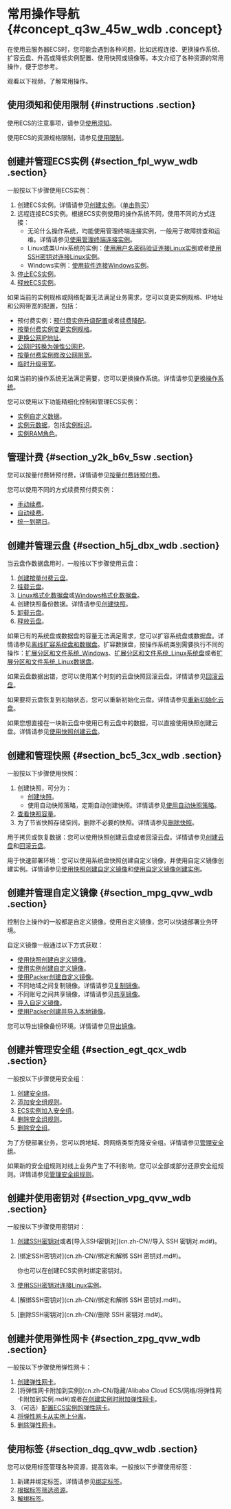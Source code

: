# 常用操作导航 {#concept_q3w_45w_wdb .concept}

在使用云服务器ECS时，您可能会遇到各种问题，比如远程连接、更换操作系统、扩容云盘、升高或降低实例配置、使用快照或镜像等。本文介绍了各种资源的常用操作，便于您参考。

观看以下视频，了解常用操作。

  

## 使用须知和使用限制 {#instructions .section}

使用ECS的注意事项，请参见[使用须知](cn.zh-CN/产品简介/使用须知.md#)。

使用ECS的资源规格限制，请参见[使用限制](cn.zh-CN/产品简介/使用限制.md#)。

## 创建并管理ECS实例 {#section_fpl_wyw_wdb .section}

一般按以下步骤使用ECS实例：

1.  创建ECS实例。详情请参见[创建实例](cn.zh-CN/个人版快速入门/创建ECS实例.md#)。（[单击购买](https://ecs-buy.aliyun.com/wizard/#/prepay/cn-beijing)）
2.  远程连接ECS实例。根据ECS实例使用的操作系统不同，使用不同的方式连接：
    -   无论什么操作系统，均能使用管理终端连接实例，一般用于故障排查和运维。详情请参见[使用管理终端连接实例](cn.zh-CN/实例/连接实例/连接Linux实例/使用管理终端连接Linux实例.md#)。
    -   Linux或类Unix系统的实例：[使用用户名密码验证连接Linux实例](cn.zh-CN/实例/连接实例/连接Linux实例/使用用户名密码验证连接Linux实例.md#)或者[使用SSH密钥对连接Linux实例](cn.zh-CN/实例/连接实例/连接Linux实例/使用SSH密钥对连接Linux实例.md#)。
    -   Windows实例：[使用软件连接Windows实例](cn.zh-CN/实例/连接实例/连接Windows实例/在本地客户端上连接Windows实例.md#)。
3.  [停止ECS实例](cn.zh-CN/实例/管理实例/启动和停止实例.md#)。
4.  [释放ECS实例](cn.zh-CN/实例/管理实例/释放实例.md#)。

如果当前的实例规格或网络配置无法满足业务需求，您可以变更实例规格、IP地址和公网带宽的配置，包括：

-   预付费实例：[预付费实例升级配置](cn.zh-CN/实例/升降配实例/升配预付费实例/预付费实例升级配置.md#)或者[续费降配](../../../../cn.zh-CN/产品定价/续费实例/续费降配.md#)。
-   [按量付费实例变更实例规格](cn.zh-CN/实例/升降配实例/升降配按量付费实例/按量付费实例变更实例规格.md#)。
-   [更换公网IP地址](cn.zh-CN/网络/修改IPv4地址/修改公网IP地址.md#)。
-   [公网IP转换为弹性公网IP](cn.zh-CN/网络/修改IPv4地址/专有网络公网IP转换为弹性公网IP.md#)。
-   [按量付费实例修改公网带宽](cn.zh-CN/实例/升降配实例/升降配按量付费实例/按量付费实例修改公网带宽.md#)。
-   [临时升级带宽](cn.zh-CN/实例/升降配实例/升配预付费实例/预付费实例临时升级带宽.md#)。

如果当前的操作系统无法满足需要，您可以更换操作系统。详情请参见[更换操作系统](cn.zh-CN/镜像/更换操作系统.md#)。

您可以使用以下功能精细化控制和管理ECS实例：

-   [实例自定义数据](cn.zh-CN/实例/管理实例/使用实例自定义数据/生成实例自定义数据.md#)。
-   [实例元数据](cn.zh-CN/实例/管理实例/使用实例元数据/什么是实例元数据.md#)，包括[实例标识](cn.zh-CN/实例/管理实例/使用实例标识.md#)。
-   [实例RAM角色](cn.zh-CN/安全/实例RAM角色/实例RAM角色概述.md#)。

## 管理计费 {#section_y2k_b6v_5sw .section}

您可以按量付费转预付费，详情请参见[按量付费转预付费](../../../../cn.zh-CN/产品定价/按量付费转预付费.md#)。

您可以使用不同的方式续费预付费实例：

-   [手动续费](../../../../cn.zh-CN/产品定价/续费实例/手动续费.md#)。
-   [自动续费](../../../../cn.zh-CN/产品定价/续费实例/自动续费.md#)。
-   [统一到期日](../../../../cn.zh-CN/产品定价/续费实例/统一到期日.md#)。

## 创建并管理云盘 {#section_h5j_dbx_wdb .section}

当云盘作数据盘用时，一般按以下步骤使用云盘：

1.  [创建按量付费云盘](cn.zh-CN/块存储/云盘/创建云盘/创建按量付费云盘.md#)。
2.  [挂载云盘](cn.zh-CN/块存储/云盘/挂载云盘.md#)。
3.  [Linux格式化数据盘](cn.zh-CN/个人版快速入门/格式化数据盘/Linux格式化数据盘.md#)或[Windows格式化数据盘](cn.zh-CN/个人版快速入门/格式化数据盘/Windows格式化数据盘.md#)。
4.  创建快照备份数据。详情请参见[创建快照](cn.zh-CN/快照/使用快照/创建快照.md#)。
5.  [卸载云盘](cn.zh-CN/块存储/云盘/卸载数据盘.md#)。
6.  [释放云盘](cn.zh-CN/块存储/云盘/释放数据盘.md#)。

如果已有的系统盘或数据盘的容量无法满足需求，您可以扩容系统盘或数据盘。详情请参见[离线扩容系统盘和数据盘](../../../../cn.zh-CN/块存储/云盘/扩容云盘/离线扩容云盘.md#)。扩容数据盘，按操作系统类别需要执行不同的操作：[扩展分区和文件系统\_Windows](../../../../cn.zh-CN/块存储/云盘/扩容云盘/扩展分区和文件系统_Windows.md#)、[扩展分区和文件系统\_Linux系统盘](../../../../cn.zh-CN/块存储/云盘/扩容云盘/扩展分区和文件系统_Linux系统盘.md#)或者[扩展分区和文件系统\_Linux数据盘](../../../../cn.zh-CN/块存储/云盘/扩容云盘/扩展分区和文件系统_Linux数据盘.md#)。

如果云盘数据出错，您可以使用某个时刻的云盘快照回滚云盘。详情请参见[回滚云盘](cn.zh-CN/块存储/云盘/回滚云盘.md#)。

如果要将云盘恢复到初始状态，您可以重新初始化云盘。详情请参见[重新初始化云盘](cn.zh-CN/块存储/云盘/重新初始化云盘/重新初始化系统盘.md#)。

如果您想直接在一块新云盘中使用已有云盘中的数据，可以直接使用快照创建云盘。详情请参见[使用快照创建云盘](cn.zh-CN/块存储/云盘/创建云盘/使用快照创建云盘.md#)。

## 创建和管理快照 {#section_bc5_3cx_wdb .section}

一般按以下步骤使用快照：

1.  创建快照，可分为：
    -   [创建快照](cn.zh-CN/快照/使用快照/创建快照.md#)。
    -   使用自动快照策略，定期自动创建快照。详情请参见[使用自动快照策略](cn.zh-CN/快照/使用快照/使用快照回滚云盘.md#)。
2.  [查看快照容量](cn.zh-CN/快照/使用快照/查看快照容量.md#)。
3.  为了节省快照存储空间，删除不必要的快照。详情请参见[删除快照](cn.zh-CN/快照/使用快照/优化快照使用成本.md#)。

用于拷贝或恢复数据：您可以使用快照创建云盘或者回滚云盘。详情请参见[创建云盘](cn.zh-CN/块存储/云盘/创建云盘/使用快照创建云盘.md#)和[回滚云盘](cn.zh-CN/块存储/云盘/回滚云盘.md#)。

用于快速部署环境：您可以使用系统盘快照创建自定义镜像，并使用自定义镜像创建实例。详情请参见[使用快照创建自定义镜像](cn.zh-CN/镜像/自定义镜像/创建自定义镜像/使用快照创建自定义镜像.md#)和[使用自定义镜像创建实例](cn.zh-CN/实例/创建实例/使用自定义镜像创建实例.md#)。

## 创建并管理自定义镜像 {#section_mpg_qvw_wdb .section}

控制台上操作的一般都是自定义镜像。使用自定义镜像，您可以快速部署业务环境。

自定义镜像一般通过以下方式获取：

-   [使用快照创建自定义镜像](cn.zh-CN/镜像/自定义镜像/创建自定义镜像/使用快照创建自定义镜像.md#)。
-   [使用实例创建自定义镜像](cn.zh-CN/镜像/自定义镜像/创建自定义镜像/使用实例创建自定义镜像.md#)。
-   [使用Packer创建自定义镜像](cn.zh-CN/镜像/自定义镜像/创建自定义镜像/使用Packer创建自定义镜像.md#)。
-   不同地域之间复制镜像。详情请参见[复制镜像](cn.zh-CN/镜像/自定义镜像/复制镜像.md#)。
-   不同账号之间共享镜像，详情请参见[共享镜像](cn.zh-CN/镜像/自定义镜像/共享镜像.md#)。
-   [导入自定义镜像](cn.zh-CN/镜像/自定义镜像/导入镜像/导入自定义镜像.md#)。
-   [使用Packer创建并导入本地镜像](cn.zh-CN/镜像/自定义镜像/创建自定义镜像/使用Packer创建并导入本地镜像.md#)。

您可以导出镜像备份环境。详情请参见[导出镜像](cn.zh-CN/镜像/自定义镜像/导出镜像.md#)。

## 创建并管理安全组 {#section_egt_qcx_wdb .section}

一般按以下步骤使用安全组：

1.  [创建安全组](cn.zh-CN/安全/安全组/创建安全组.md#)。
2.  [添加安全组规则](cn.zh-CN/安全/安全组/添加安全组规则.md#)。
3.  [ECS实例加入安全组](cn.zh-CN/安全/安全组/ECS实例加入安全组.md#)。
4.  [删除安全组规则](cn.zh-CN//删除安全组规则.md#)。
5.  [删除安全组](cn.zh-CN/安全/安全组/删除安全组.md#)。

为了方便部署业务，您可以跨地域、跨网络类型克隆安全组。详情请参见[管理安全组](cn.zh-CN//克隆安全组.md#)。

如果新的安全组规则对线上业务产生了不利影响，您可以全部或部分还原安全组规则。详情请参见[管理安全组规则](cn.zh-CN//还原安全组规则.md#)。

## 创建并使用密钥对 {#section_vpg_qvw_wdb .section}

一般按以下步骤使用密钥对：

1.  [创建SSH密钥对](cn.zh-CN/安全/SSH密钥对/使用SSH密钥对.md#)或者[导入SSH密钥对](cn.zh-CN//导入 SSH 密钥对.md#)。
2.  [绑定SSH密钥对](cn.zh-CN//绑定和解绑 SSH 密钥对.md#)。

    你也可以在创建ECS实例时绑定密钥对。

3.  [使用SSH密钥对连接Linux实例](cn.zh-CN/实例/连接实例/连接Linux实例/使用SSH密钥对连接Linux实例.md#)。
4.  [解绑SSH密钥对](cn.zh-CN//绑定和解绑 SSH 密钥对.md#)。
5.  [删除SSH密钥对](cn.zh-CN//删除 SSH 密钥对.md#)。

## 创建并使用弹性网卡 {#section_zpg_qvw_wdb .section}

一般按以下步骤使用弹性网卡：

1.  [创建弹性网卡](cn.zh-CN/网络/弹性网卡/创建弹性网卡.md#)。
2.  [将弹性网卡附加到实例](cn.zh-CN/隐藏/Alibaba Cloud ECS/网络/将弹性网卡附加到实例.md#)或者[在创建实例时附加弹性网卡](cn.zh-CN/网络/弹性网卡/绑定弹性网卡.md#)。
3.  （可选）[配置ECS实例的弹性网卡](cn.zh-CN/网络/弹性网卡/配置弹性网卡.md#)。
4.  [将弹性网卡从实例上分离](cn.zh-CN/网络/弹性网卡/分离弹性网卡.md#)。
5.  [删除弹性网卡](cn.zh-CN/网络/弹性网卡/删除弹性网卡.md#)。

## 使用标签 {#section_dqg_qvw_wdb .section}

您可以使用标签管理各种资源，提高效率。一般按以下步骤使用标签：

1.  新建并绑定标签。详情请参见[绑定标签](cn.zh-CN/标签与资源/标签/绑定标签.md#)。
2.  [根据标签筛选资源](cn.zh-CN/标签与资源/标签/使用标签检索资源.md#)。
3.  [解绑标签](cn.zh-CN/标签与资源/标签/解绑标签.md#)。

